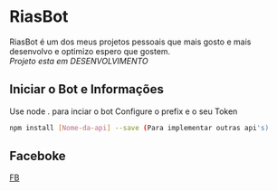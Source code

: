 # RiasBot

RiasBot é um dos meus projetos pessoais que mais gosto e mais desenvolvo e optimizo espero que gostem.      
         *Projeto esta em DESENVOLVIMENTO*

## Iniciar o Bot e Informações

Use node . para inciar o bot
Configure o prefix e o seu Token

```bash
npm install [Nome-da-api] --save (Para implementar outras api's)
```

## Faceboke
[FB](https://www.facebook.com/ScoltBr)
